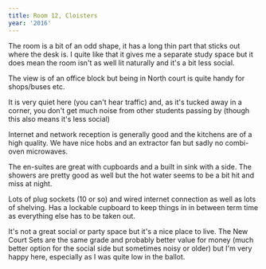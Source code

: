 ```yaml
---
title: Room 12, Cloisters
year: '2016'
---
```


The room is a bit of an odd shape, it has a long thin part that sticks out where the desk is. I quite like that it gives me a separate study space but it does mean the room isn't as well lit naturally and it's a bit less social.

The view is of an office block but being in North court is quite handy for shops/buses etc.

It is very quiet here (you can't hear traffic) and, as it's tucked away in a corner, you don't get much noise from other students passing by (though this also means it's less social)

Internet and network reception is generally good and the kitchens are of a high quality. We have nice hobs and an extractor fan but sadly no combi-oven microwaves.

The en-suites are great with cupboards and a built in sink with a side. The showers are pretty good as well but the hot water seems to be a bit hit and miss at night.

Lots of plug sockets (10 or so) and wired internet connection as well as lots of shelving. Has a lockable cupboard to keep things in in between term time as everything else has to be taken out.

It's not a great social or party space but it's a nice place to live. The New Court Sets are the same grade and probably better value for money (much better option for the social side but sometimes noisy or older) but I'm very happy here, especially as I was quite low in the ballot.